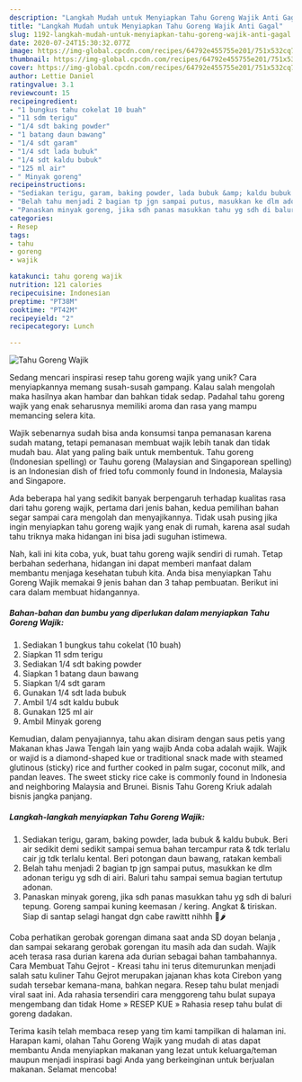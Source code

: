 ```yaml
---
description: "Langkah Mudah untuk Menyiapkan Tahu Goreng Wajik Anti Gagal"
title: "Langkah Mudah untuk Menyiapkan Tahu Goreng Wajik Anti Gagal"
slug: 1192-langkah-mudah-untuk-menyiapkan-tahu-goreng-wajik-anti-gagal
date: 2020-07-24T15:30:32.077Z
image: https://img-global.cpcdn.com/recipes/64792e455755e201/751x532cq70/tahu-goreng-wajik-foto-resep-utama.jpg
thumbnail: https://img-global.cpcdn.com/recipes/64792e455755e201/751x532cq70/tahu-goreng-wajik-foto-resep-utama.jpg
cover: https://img-global.cpcdn.com/recipes/64792e455755e201/751x532cq70/tahu-goreng-wajik-foto-resep-utama.jpg
author: Lettie Daniel
ratingvalue: 3.1
reviewcount: 15
recipeingredient:
- "1 bungkus tahu cokelat 10 buah"
- "11 sdm terigu"
- "1/4 sdt baking powder"
- "1 batang daun bawang"
- "1/4 sdt garam"
- "1/4 sdt lada bubuk"
- "1/4 sdt kaldu bubuk"
- "125 ml air"
- " Minyak goreng"
recipeinstructions:
- "Sediakan terigu, garam, baking powder, lada bubuk &amp; kaldu bubuk. Beri air sedikit demi sedikit sampai semua bahan tercampur rata &amp; tdk terlalu cair jg tdk terlalu kental. Beri potongan daun bawang, ratakan kembali"
- "Belah tahu menjadi 2 bagian tp jgn sampai putus, masukkan ke dlm adonan terigu yg sdh di airi. Baluri tahu sampai semua bagian tertutup adonan."
- "Panaskan minyak goreng, jika sdh panas masukkan tahu yg sdh di baluri tepung. Goreng sampai kuning keemasan / kering. Angkat &amp; tiriskan. Siap di santap selagi hangat dgn cabe rawittt nihhh 🤤🌶"
categories:
- Resep
tags:
- tahu
- goreng
- wajik

katakunci: tahu goreng wajik 
nutrition: 121 calories
recipecuisine: Indonesian
preptime: "PT38M"
cooktime: "PT42M"
recipeyield: "2"
recipecategory: Lunch

---
```



![Tahu Goreng Wajik](https://img-global.cpcdn.com/recipes/64792e455755e201/751x532cq70/tahu-goreng-wajik-foto-resep-utama.jpg)

Sedang mencari inspirasi resep tahu goreng wajik yang unik? Cara menyiapkannya memang susah-susah gampang. Kalau salah mengolah maka hasilnya akan hambar dan bahkan tidak sedap. Padahal tahu goreng wajik yang enak seharusnya memiliki aroma dan rasa yang mampu memancing selera kita.

Wajik sebenarnya sudah bisa anda konsumsi tanpa pemanasan karena sudah matang, tetapi pemanasan membuat wajik lebih tanak dan tidak mudah bau. Alat yang paling baik untuk membentuk. Tahu goreng (Indonesian spelling) or Tauhu goreng (Malaysian and Singaporean spelling) is an Indonesian dish of fried tofu commonly found in Indonesia, Malaysia and Singapore.

Ada beberapa hal yang sedikit banyak berpengaruh terhadap kualitas rasa dari tahu goreng wajik, pertama dari jenis bahan, kedua pemilihan bahan segar sampai cara mengolah dan menyajikannya. Tidak usah pusing jika ingin menyiapkan tahu goreng wajik yang enak di rumah, karena asal sudah tahu triknya maka hidangan ini bisa jadi suguhan istimewa.


Nah, kali ini kita coba, yuk, buat tahu goreng wajik sendiri di rumah. Tetap berbahan sederhana, hidangan ini dapat memberi manfaat dalam membantu menjaga kesehatan tubuh kita. Anda bisa menyiapkan Tahu Goreng Wajik memakai 9 jenis bahan dan 3 tahap pembuatan. Berikut ini cara dalam membuat hidangannya.

<!--inarticleads1-->

##### Bahan-bahan dan bumbu yang diperlukan dalam menyiapkan Tahu Goreng Wajik:

1. Sediakan 1 bungkus tahu cokelat (10 buah)
1. Siapkan 11 sdm terigu
1. Sediakan 1/4 sdt baking powder
1. Siapkan 1 batang daun bawang
1. Siapkan 1/4 sdt garam
1. Gunakan 1/4 sdt lada bubuk
1. Ambil 1/4 sdt kaldu bubuk
1. Gunakan 125 ml air
1. Ambil  Minyak goreng


Kemudian, dalam penyajiannya, tahu akan disiram dengan saus petis yang Makanan khas Jawa Tengah lain yang wajib Anda coba adalah wajik. Wajik or wajid is a diamond-shaped kue or traditional snack made with steamed glutinous (sticky) rice and further cooked in palm sugar, coconut milk, and pandan leaves. The sweet sticky rice cake is commonly found in Indonesia and neighboring Malaysia and Brunei. Bisnis Tahu Goreng Kriuk adalah bisnis jangka panjang. 

<!--inarticleads2-->

##### Langkah-langkah menyiapkan Tahu Goreng Wajik:

1. Sediakan terigu, garam, baking powder, lada bubuk &amp; kaldu bubuk. Beri air sedikit demi sedikit sampai semua bahan tercampur rata &amp; tdk terlalu cair jg tdk terlalu kental. Beri potongan daun bawang, ratakan kembali
1. Belah tahu menjadi 2 bagian tp jgn sampai putus, masukkan ke dlm adonan terigu yg sdh di airi. Baluri tahu sampai semua bagian tertutup adonan.
1. Panaskan minyak goreng, jika sdh panas masukkan tahu yg sdh di baluri tepung. Goreng sampai kuning keemasan / kering. Angkat &amp; tiriskan. Siap di santap selagi hangat dgn cabe rawittt nihhh 🤤🌶


Coba perhatikan gerobak gorengan dimana saat anda SD doyan belanja , dan sampai sekarang gerobak gorengan itu masih ada dan sudah. Wajik aceh terasa rasa durian karena ada durian sebagai bahan tambahannya. Cara Membuat Tahu Gejrot - Kreasi tahu ini terus ditemurunkan menjadi salah satu kuliner Tahu Gejrot merupakan jajanan khas kota Cirebon yang sudah tersebar kemana-mana, bahkan negara. Resep tahu bulat menjadi viral saat ini. Ada rahasia tersendiri cara menggoreng tahu bulat supaya mengembang dan tidak Home » RESEP KUE » Rahasia resep tahu bulat di goreng dadakan. 

Terima kasih telah membaca resep yang tim kami tampilkan di halaman ini. Harapan kami, olahan Tahu Goreng Wajik yang mudah di atas dapat membantu Anda menyiapkan makanan yang lezat untuk keluarga/teman maupun menjadi inspirasi bagi Anda yang berkeinginan untuk berjualan makanan. Selamat mencoba!
